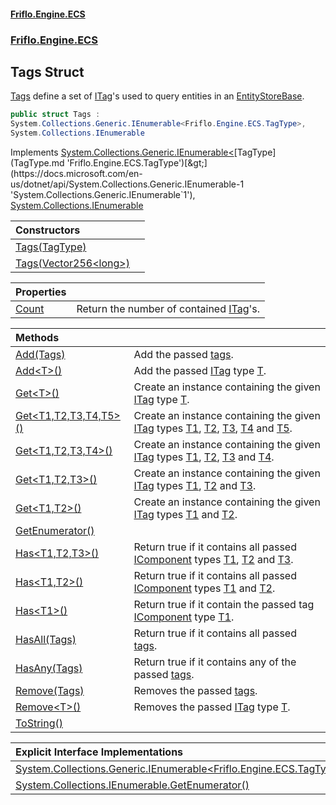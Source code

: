#### [Friflo.Engine.ECS](index.md 'index')
### [Friflo.Engine.ECS](Friflo.Engine.ECS.md 'Friflo.Engine.ECS')

## Tags Struct

[Tags](Tags.md 'Friflo.Engine.ECS.Tags') define a set of [ITag](ITag.md 'Friflo.Engine.ECS.ITag')'s used to query entities in an [EntityStoreBase](EntityStoreBase.md 'Friflo.Engine.ECS.EntityStoreBase').

```csharp
public struct Tags :
System.Collections.Generic.IEnumerable<Friflo.Engine.ECS.TagType>,
System.Collections.IEnumerable
```

Implements [System.Collections.Generic.IEnumerable&lt;](https://docs.microsoft.com/en-us/dotnet/api/System.Collections.Generic.IEnumerable-1 'System.Collections.Generic.IEnumerable`1')[TagType](TagType.md 'Friflo.Engine.ECS.TagType')[&gt;](https://docs.microsoft.com/en-us/dotnet/api/System.Collections.Generic.IEnumerable-1 'System.Collections.Generic.IEnumerable`1'), [System.Collections.IEnumerable](https://docs.microsoft.com/en-us/dotnet/api/System.Collections.IEnumerable 'System.Collections.IEnumerable')

| Constructors | |
| :--- | :--- |
| [Tags(TagType)](Tags.Tags(TagType).md 'Friflo.Engine.ECS.Tags.Tags(Friflo.Engine.ECS.TagType)') | |
| [Tags(Vector256&lt;long&gt;)](Tags.Tags(Vector256_long_).md 'Friflo.Engine.ECS.Tags.Tags(System.Runtime.Intrinsics.Vector256<long>)') | |

| Properties | |
| :--- | :--- |
| [Count](Tags.Count.md 'Friflo.Engine.ECS.Tags.Count') | Return the number of contained [ITag](ITag.md 'Friflo.Engine.ECS.ITag')'s. |

| Methods | |
| :--- | :--- |
| [Add(Tags)](Tags.Add(Tags).md 'Friflo.Engine.ECS.Tags.Add(Friflo.Engine.ECS.Tags)') | Add the passed [tags](Tags.Add(Tags).md#Friflo.Engine.ECS.Tags.Add(Friflo.Engine.ECS.Tags).tags 'Friflo.Engine.ECS.Tags.Add(Friflo.Engine.ECS.Tags).tags'). |
| [Add&lt;T&gt;()](Tags.Add_T_().md 'Friflo.Engine.ECS.Tags.Add<T>()') | Add the passed [ITag](ITag.md 'Friflo.Engine.ECS.ITag') type [T](Tags.Add_T_().md#Friflo.Engine.ECS.Tags.Add_T_().T 'Friflo.Engine.ECS.Tags.Add<T>().T'). |
| [Get&lt;T&gt;()](Tags.Get_T_().md 'Friflo.Engine.ECS.Tags.Get<T>()') | Create an instance containing the given [ITag](ITag.md 'Friflo.Engine.ECS.ITag') type [T](Tags.Get_T_().md#Friflo.Engine.ECS.Tags.Get_T_().T 'Friflo.Engine.ECS.Tags.Get<T>().T'). |
| [Get&lt;T1,T2,T3,T4,T5&gt;()](Tags.Get_T1,T2,T3,T4,T5_().md 'Friflo.Engine.ECS.Tags.Get<T1,T2,T3,T4,T5>()') | Create an instance containing the given [ITag](ITag.md 'Friflo.Engine.ECS.ITag') types [T1](Tags.Get_T1,T2,T3,T4,T5_().md#Friflo.Engine.ECS.Tags.Get_T1,T2,T3,T4,T5_().T1 'Friflo.Engine.ECS.Tags.Get<T1,T2,T3,T4,T5>().T1'), [T2](Tags.Get_T1,T2,T3,T4,T5_().md#Friflo.Engine.ECS.Tags.Get_T1,T2,T3,T4,T5_().T2 'Friflo.Engine.ECS.Tags.Get<T1,T2,T3,T4,T5>().T2'), [T3](Tags.Get_T1,T2,T3,T4,T5_().md#Friflo.Engine.ECS.Tags.Get_T1,T2,T3,T4,T5_().T3 'Friflo.Engine.ECS.Tags.Get<T1,T2,T3,T4,T5>().T3'), [T4](Tags.Get_T1,T2,T3,T4,T5_().md#Friflo.Engine.ECS.Tags.Get_T1,T2,T3,T4,T5_().T4 'Friflo.Engine.ECS.Tags.Get<T1,T2,T3,T4,T5>().T4') and [T5](Tags.Get_T1,T2,T3,T4,T5_().md#Friflo.Engine.ECS.Tags.Get_T1,T2,T3,T4,T5_().T5 'Friflo.Engine.ECS.Tags.Get<T1,T2,T3,T4,T5>().T5'). |
| [Get&lt;T1,T2,T3,T4&gt;()](Tags.Get_T1,T2,T3,T4_().md 'Friflo.Engine.ECS.Tags.Get<T1,T2,T3,T4>()') | Create an instance containing the given [ITag](ITag.md 'Friflo.Engine.ECS.ITag') types [T1](Tags.Get_T1,T2,T3,T4_().md#Friflo.Engine.ECS.Tags.Get_T1,T2,T3,T4_().T1 'Friflo.Engine.ECS.Tags.Get<T1,T2,T3,T4>().T1'), [T2](Tags.Get_T1,T2,T3,T4_().md#Friflo.Engine.ECS.Tags.Get_T1,T2,T3,T4_().T2 'Friflo.Engine.ECS.Tags.Get<T1,T2,T3,T4>().T2'), [T3](Tags.Get_T1,T2,T3,T4_().md#Friflo.Engine.ECS.Tags.Get_T1,T2,T3,T4_().T3 'Friflo.Engine.ECS.Tags.Get<T1,T2,T3,T4>().T3') and [T4](Tags.Get_T1,T2,T3,T4_().md#Friflo.Engine.ECS.Tags.Get_T1,T2,T3,T4_().T4 'Friflo.Engine.ECS.Tags.Get<T1,T2,T3,T4>().T4'). |
| [Get&lt;T1,T2,T3&gt;()](Tags.Get_T1,T2,T3_().md 'Friflo.Engine.ECS.Tags.Get<T1,T2,T3>()') | Create an instance containing the given [ITag](ITag.md 'Friflo.Engine.ECS.ITag') types [T1](Tags.Get_T1,T2,T3_().md#Friflo.Engine.ECS.Tags.Get_T1,T2,T3_().T1 'Friflo.Engine.ECS.Tags.Get<T1,T2,T3>().T1'), [T2](Tags.Get_T1,T2,T3_().md#Friflo.Engine.ECS.Tags.Get_T1,T2,T3_().T2 'Friflo.Engine.ECS.Tags.Get<T1,T2,T3>().T2') and [T3](Tags.Get_T1,T2,T3_().md#Friflo.Engine.ECS.Tags.Get_T1,T2,T3_().T3 'Friflo.Engine.ECS.Tags.Get<T1,T2,T3>().T3'). |
| [Get&lt;T1,T2&gt;()](Tags.Get_T1,T2_().md 'Friflo.Engine.ECS.Tags.Get<T1,T2>()') | Create an instance containing the given [ITag](ITag.md 'Friflo.Engine.ECS.ITag') types [T1](Tags.Get_T1,T2_().md#Friflo.Engine.ECS.Tags.Get_T1,T2_().T1 'Friflo.Engine.ECS.Tags.Get<T1,T2>().T1') and [T2](Tags.Get_T1,T2_().md#Friflo.Engine.ECS.Tags.Get_T1,T2_().T2 'Friflo.Engine.ECS.Tags.Get<T1,T2>().T2'). |
| [GetEnumerator()](Tags.GetEnumerator().md 'Friflo.Engine.ECS.Tags.GetEnumerator()') | |
| [Has&lt;T1,T2,T3&gt;()](Tags.Has_T1,T2,T3_().md 'Friflo.Engine.ECS.Tags.Has<T1,T2,T3>()') | Return true if it contains all passed [IComponent](IComponent.md 'Friflo.Engine.ECS.IComponent') types [T1](Tags.Has_T1,T2,T3_().md#Friflo.Engine.ECS.Tags.Has_T1,T2,T3_().T1 'Friflo.Engine.ECS.Tags.Has<T1,T2,T3>().T1'), [T2](Tags.Has_T1,T2,T3_().md#Friflo.Engine.ECS.Tags.Has_T1,T2,T3_().T2 'Friflo.Engine.ECS.Tags.Has<T1,T2,T3>().T2') and [T3](Tags.Has_T1,T2,T3_().md#Friflo.Engine.ECS.Tags.Has_T1,T2,T3_().T3 'Friflo.Engine.ECS.Tags.Has<T1,T2,T3>().T3'). |
| [Has&lt;T1,T2&gt;()](Tags.Has_T1,T2_().md 'Friflo.Engine.ECS.Tags.Has<T1,T2>()') | Return true if it contains all passed [IComponent](IComponent.md 'Friflo.Engine.ECS.IComponent') types [T1](Tags.Has_T1,T2_().md#Friflo.Engine.ECS.Tags.Has_T1,T2_().T1 'Friflo.Engine.ECS.Tags.Has<T1,T2>().T1') and [T2](Tags.Has_T1,T2_().md#Friflo.Engine.ECS.Tags.Has_T1,T2_().T2 'Friflo.Engine.ECS.Tags.Has<T1,T2>().T2'). |
| [Has&lt;T1&gt;()](Tags.Has_T1_().md 'Friflo.Engine.ECS.Tags.Has<T1>()') | Return true if it contain the passed tag [IComponent](IComponent.md 'Friflo.Engine.ECS.IComponent') type [T1](Tags.Has_T1_().md#Friflo.Engine.ECS.Tags.Has_T1_().T1 'Friflo.Engine.ECS.Tags.Has<T1>().T1'). |
| [HasAll(Tags)](Tags.HasAll(Tags).md 'Friflo.Engine.ECS.Tags.HasAll(Friflo.Engine.ECS.Tags)') | Return true if it contains all passed [tags](Tags.HasAll(Tags).md#Friflo.Engine.ECS.Tags.HasAll(Friflo.Engine.ECS.Tags).tags 'Friflo.Engine.ECS.Tags.HasAll(Friflo.Engine.ECS.Tags).tags'). |
| [HasAny(Tags)](Tags.HasAny(Tags).md 'Friflo.Engine.ECS.Tags.HasAny(Friflo.Engine.ECS.Tags)') | Return true if it contains any of the passed [tags](Tags.HasAny(Tags).md#Friflo.Engine.ECS.Tags.HasAny(Friflo.Engine.ECS.Tags).tags 'Friflo.Engine.ECS.Tags.HasAny(Friflo.Engine.ECS.Tags).tags'). |
| [Remove(Tags)](Tags.Remove(Tags).md 'Friflo.Engine.ECS.Tags.Remove(Friflo.Engine.ECS.Tags)') | Removes the passed [tags](Tags.Remove(Tags).md#Friflo.Engine.ECS.Tags.Remove(Friflo.Engine.ECS.Tags).tags 'Friflo.Engine.ECS.Tags.Remove(Friflo.Engine.ECS.Tags).tags'). |
| [Remove&lt;T&gt;()](Tags.Remove_T_().md 'Friflo.Engine.ECS.Tags.Remove<T>()') | Removes the passed [ITag](ITag.md 'Friflo.Engine.ECS.ITag') type [T](Tags.Remove_T_().md#Friflo.Engine.ECS.Tags.Remove_T_().T 'Friflo.Engine.ECS.Tags.Remove<T>().T'). |
| [ToString()](Tags.ToString().md 'Friflo.Engine.ECS.Tags.ToString()') | |

| Explicit Interface Implementations | |
| :--- | :--- |
| [System.Collections.Generic.IEnumerable&lt;Friflo.Engine.ECS.TagType&gt;.GetEnumerator()](Tags.System.Collections.Generic.IEnumerable_Friflo.Engine.ECS.TagType_.GetEnumerator().md 'Friflo.Engine.ECS.Tags.System.Collections.Generic.IEnumerable<Friflo.Engine.ECS.TagType>.GetEnumerator()') | |
| [System.Collections.IEnumerable.GetEnumerator()](Tags.System.Collections.IEnumerable.GetEnumerator().md 'Friflo.Engine.ECS.Tags.System.Collections.IEnumerable.GetEnumerator()') | |
